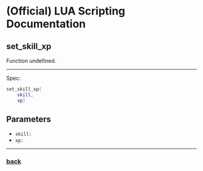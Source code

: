 
# (Official) LUA Scripting Documentation

## set_skill_xp

Function undefined.

___

Spec:

```lua
set_skill_xp(
	skill,
	xp)
```

## Parameters

- `skill:` 
- `xp:` 

___

### [back](../other)
